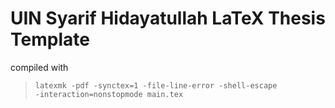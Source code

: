 # UIN Syarif Hidayatullah LaTeX Thesis Template
compiled with
> <code>latexmk -pdf -synctex=1 -file-line-error -shell-escape -interaction=nonstopmode main.tex</code>
